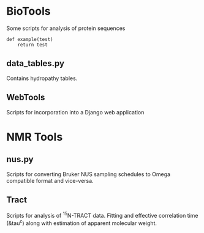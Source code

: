BioTools
========
Some scripts for analysis of protein sequences

	def example(test)
		return test
## data_tables.py
Contains hydropathy tables.

## WebTools
Scripts for incorporation into a Django web application

NMR Tools
=========

## nus.py
Scripts for converting Bruker NUS sampling schedules to Omega compatible format and vice-versa.

## Tract
Scripts for analysis of <sup>15</sup>N-TRACT data. Fitting and effective correlation time (&tau<sup>c</sup>) along with estimation of apparent molecular weight.  
